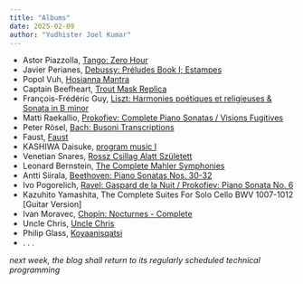 ```yaml
---
title: "Albums"
date: 2025-02-09
author: "Yudhister Joel Kumar"
---
```


- Astor Piazzolla, [Tango: Zero Hour](https://open.spotify.com/album/6NNvUtOmrKH7DlRUfnbx7d?si=l49CfoHlS3-hoVXrDv21VQ)
- Javier Perianes, [Debussy: Préludes Book I; Estampes](https://open.spotify.com/album/23tbqfAQEljnAv1QIsOupT?si=Dcg0AG45SwqkgbiL1N-TtA)
- Popol Vuh, [Hosianna Mantra](https://open.spotify.com/album/4Gvh60nRaiZhHhlIsJlD42?si=CaqQIIh-QFem-C5wYZrL5g)
- Captain Beefheart, [Trout Mask Replica](https://open.spotify.com/album/4dgAnIHFpnFdSBqpRZheHq?si=6Gpqq6RHROaawmHIAJDnOg)
- François-Frédéric Guy, [Liszt: Harmonies poétiques et religieuses & Sonata in B minor](https://open.spotify.com/album/5940qmbpthjoUESqMGuZlR?si=YyeHB4kiSPaMbpUS3y8J9w)
- Matti Raekallio, [Prokofiev: Complete Piano Sonatas / Visions Fugitives](https://open.spotify.com/album/1AAT6tE49DkszEs1bDeskI?si=SD0wGHjpS_WTvs7GYJlNwQ)
- Peter Rösel, [Bach: Busoni Transcriptions](https://open.spotify.com/album/6bVmC9ZrxJMRBUEWGUC3eF?si=F0848GQdQBufeuOEwwCIMA)
- Faust, [Faust](https://open.spotify.com/album/1ZFS7XZYHmyhTTs5QoZ1xA?si=CXwu7GxNQn6w6sBwirfNMg)
- KASHIWA Daisuke, [program music I](https://open.spotify.com/album/6Wx8t8cw8kF1P3USoiP32h?si=zFcIh-y4QtGej0QwxC-vkg)
- Venetian Snares, [Rossz Csillag Alatt Született](https://open.spotify.com/album/0bLh9voLnkyqeVVTcxofDd?si=iXwgGml8RHGsoFWP5EgCsA)
- Leonard Bernstein, [The Complete Mahler Symphonies](https://open.spotify.com/album/0Eu2XkhUwHtEzJKwzZ64D6?si=wA6kZk1_Q6G2by7ZsL0A2Q)
- Antti Siirala, [Beethoven: Piano Sonatas Nos. 30-32](https://open.spotify.com/album/5mAL60i1j6fFOIoznIlUKs?si=e4OMgZsqSnWM8n9XxKzkEw)
- Ivo Pogorelich, [Ravel: Gaspard de la Nuit / Prokofiev: Piano Sonata No. 6](https://open.spotify.com/album/5DiCgO6trcxIMjIP8mrUNS?si=k60rmnjaSTKGcOp5jtLmjQ)
- Kazuhito Yamashita, The Complete Suites For Solo Cello BWV 1007-1012 [Guitar Version]
- Ivan Moravec, [Chopin: Nocturnes - Complete](https://open.spotify.com/album/1qvsC1bJKQPc9n9A9B3bh1?si=OpY4Xm6OSYymhSINawOS-g)
- Uncle Chris, [Uncle Chris](https://open.spotify.com/album/66vV4K8eoBoAAG17iNM5IV?si=laNEvFwRSYa3p8HdxQgmkQ)
- Philip Glass, [Koyaanisqatsi](https://open.spotify.com/album/0I5Te5Oi0Cbes6nwEe4uFV?si=D2mP61kTSB65kf9Qp2kI8Q)
- . . .

*next week, the blog shall return to its regularly scheduled technical programming*
